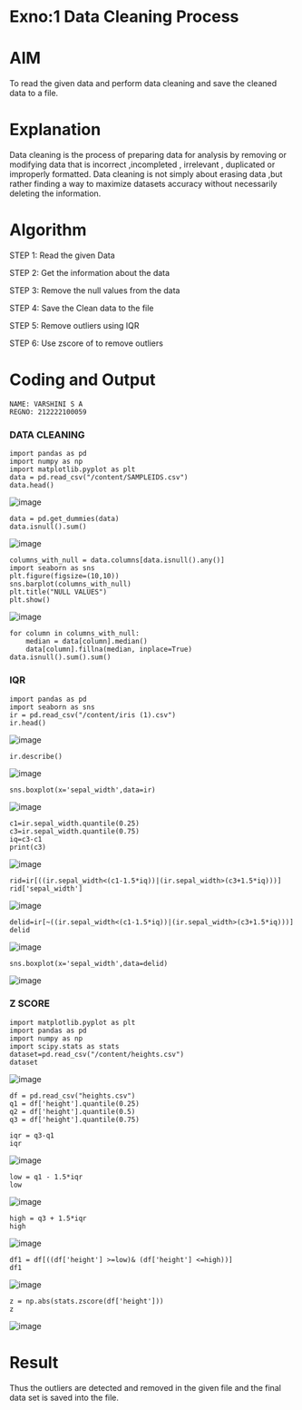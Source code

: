 # Exno:1  Data Cleaning Process

# AIM
To read the given data and perform data cleaning and save the cleaned data to a file.

# Explanation
Data cleaning is the process of preparing data for analysis by removing or modifying data that is incorrect ,incompleted , irrelevant , duplicated or improperly formatted. Data cleaning is not simply about erasing data ,but rather finding a way to maximize datasets accuracy without necessarily deleting the information.

# Algorithm
STEP 1: Read the given Data

STEP 2: Get the information about the data

STEP 3: Remove the null values from the data

STEP 4: Save the Clean data to the file

STEP 5: Remove outliers using IQR

STEP 6: Use zscore of to remove outliers

# Coding and Output
```
NAME: VARSHINI S A
REGNO: 212222100059
```
### DATA CLEANING
```
import pandas as pd
import numpy as np
import matplotlib.pyplot as plt
data = pd.read_csv("/content/SAMPLEIDS.csv")
data.head()
```
![image](https://github.com/VARSHINI22009118/exno1/assets/119401150/31eddba1-280b-45e1-afb0-4b4f151e298b)

```
data = pd.get_dummies(data)
data.isnull().sum()
```
![image](https://github.com/VARSHINI22009118/exno1/assets/119401150/c3d05b23-ca1b-46de-bfce-19df245ed5e2)

```
columns_with_null = data.columns[data.isnull().any()]
import seaborn as sns
plt.figure(figsize=(10,10))
sns.barplot(columns_with_null)
plt.title("NULL VALUES")
plt.show()
```

![image](https://github.com/VARSHINI22009118/exno1/assets/119401150/aeccdd2b-7e48-4501-849b-4e33628d6ad5)

```
for column in columns_with_null:
    median = data[column].median()  
    data[column].fillna(median, inplace=True)
data.isnull().sum().sum()
```

### IQR

```
import pandas as pd
import seaborn as sns
ir = pd.read_csv("/content/iris (1).csv")
ir.head()
```

![image](https://github.com/VARSHINI22009118/exno1/assets/119401150/463a388d-f7fc-49b3-931e-6baeabc925a9)

```
ir.describe()
```
![image](https://github.com/VARSHINI22009118/exno1/assets/119401150/59541e03-224b-4ade-b2d6-12788f594151)

```
sns.boxplot(x='sepal_width',data=ir)
```
![image](https://github.com/VARSHINI22009118/exno1/assets/119401150/225999cc-b26e-4c1a-8dc2-9d396429fb14)

```
c1=ir.sepal_width.quantile(0.25)
c3=ir.sepal_width.quantile(0.75)
iq=c3-c1
print(c3)
```
![image](https://github.com/VARSHINI22009118/exno1/assets/119401150/73e38aca-82dc-412c-a190-adff11aabcc5)

```
rid=ir[((ir.sepal_width<(c1-1.5*iq))|(ir.sepal_width>(c3+1.5*iq)))]
rid['sepal_width']
```
![image](https://github.com/VARSHINI22009118/exno1/assets/119401150/0f155fa8-e20e-4757-9353-4050a7d3cc93)
```
delid=ir[~((ir.sepal_width<(c1-1.5*iq))|(ir.sepal_width>(c3+1.5*iq)))]
delid
```
![image](https://github.com/VARSHINI22009118/exno1/assets/119401150/7aa2c415-a407-458d-859c-14bc5e62763e)
```
sns.boxplot(x='sepal_width',data=delid)
```

![image](https://github.com/VARSHINI22009118/exno1/assets/119401150/2d6cdad6-d734-45a7-8129-4d69835f0449)

### Z SCORE
```
import matplotlib.pyplot as plt
import pandas as pd
import numpy as np
import scipy.stats as stats
dataset=pd.read_csv("/content/heights.csv")
dataset
```
![image](https://github.com/VARSHINI22009118/exno1/assets/119401150/2a76d30f-036a-49f5-9764-99dd2e5410a1)

```
df = pd.read_csv("heights.csv")
q1 = df['height'].quantile(0.25)
q2 = df['height'].quantile(0.5)
q3 = df['height'].quantile(0.75)
```
```
iqr = q3-q1
iqr
```
![image](https://github.com/VARSHINI22009118/exno1/assets/119401150/abd34004-f936-4ac1-8d0f-f7390f459771)

```
low = q1 - 1.5*iqr
low
```
![image](https://github.com/VARSHINI22009118/exno1/assets/119401150/fb9c6f0e-ff7c-4c72-8119-3d8b75b64673)

```
high = q3 + 1.5*iqr
high
```
![image](https://github.com/VARSHINI22009118/exno1/assets/119401150/fba2ca9d-90b1-4ed1-a6fc-d1a1d5682a68)

```
df1 = df[((df['height'] >=low)& (df['height'] <=high))]
df1
```
![image](https://github.com/VARSHINI22009118/exno1/assets/119401150/48630c8d-186d-4e4c-b8fa-518d63c0f3f1)
```
z = np.abs(stats.zscore(df['height']))
z
```
![image](https://github.com/VARSHINI22009118/exno1/assets/119401150/7064433b-2251-44c4-8dae-748ea09c4b14)


# Result

Thus the outliers are detected and removed in the given file and the final data set is saved into the file.

